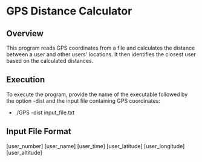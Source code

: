 # GPS Distance Calculator
## Overview
This program reads GPS coordinates from a file and calculates the distance between a user and other users' locations. It then identifies the closest user based on the calculated distances.

## Execution
To execute the program, provide the name of the executable followed by the option -dist and the input file containing GPS coordinates:
- ./GPS -dist input_file.txt

## Input File Format
[user_number]
[user_name]
[user_time]
[user_latitude]
[user_longitude]
[user_altitude]
